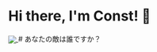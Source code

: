 # Hi there, I'm Const! :wave:

<a href="https://github-readme-stats.vercel.app/api?username=constvk">
  <img align="center" src="https://github-readme-stats.vercel.app/api?username=constvk" />
</a>
# あなたの敵は誰ですか？

